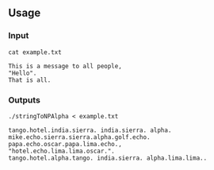 ## Usage
### Input
`cat example.txt`
```
This is a message to all people,
"Hello".
That is all.
```
### Outputs
`./stringToNPAlpha < example.txt`
```
tango.hotel.india.sierra. india.sierra. alpha. mike.echo.sierra.sierra.alpha.golf.echo. papa.echo.oscar.papa.lima.echo.,
"hotel.echo.lima.lima.oscar.".
tango.hotel.alpha.tango. india.sierra. alpha.lima.lima..
```
